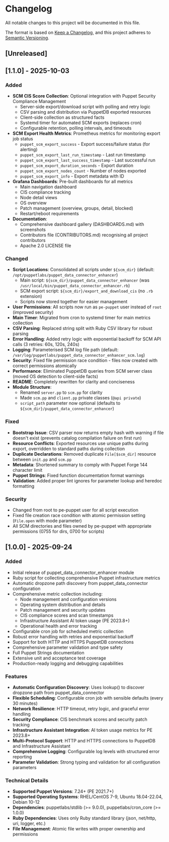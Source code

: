 # Changelog

All notable changes to this project will be documented in this file.

The format is based on [Keep a Changelog](https://keepachangelog.com/en/1.0.0/), and this project adheres to [Semantic Versioning](https://semver.org/spec/v2.0.0.html).

## [Unreleased]

## [1.1.0] - 2025-10-03

### Added

- **SCM CIS Score Collection**: Optional integration with Puppet Security Compliance Management
  - Server-side export/download script with polling and retry logic
  - CSV parsing and distribution via PuppetDB exported resources
  - Client-side collection as structured facts
  - Systemd timer for automated SCM exports (replaces cron)
  - Configurable retention, polling intervals, and timeouts
- **SCM Export Health Metrics**: Prometheus metrics for monitoring export job status
  - `puppet_scm_export_success` - Export success/failure status (for alerting)
  - `puppet_scm_export_last_run_timestamp` - Last run timestamp
  - `puppet_scm_export_last_success_timestamp` - Last successful run
  - `puppet_scm_export_duration_seconds` - Export duration
  - `puppet_scm_export_nodes_count` - Number of nodes exported
  - `puppet_scm_export_info` - Export metadata with ID
- **Grafana Dashboards**: Pre-built dashboards for all metrics
  - Main navigation dashboard
  - CIS compliance tracking
  - Node detail views
  - OS overview
  - Patch management (overview, groups, detail, blocked)
  - Restart/reboot requirements
- **Documentation**:
  - Comprehensive dashboard gallery (DASHBOARDS.md) with screenshots
  - Contributors file (CONTRIBUTORS.md) recognising all project contributors
  - Apache 2.0 LICENSE file

### Changed

- **Script Locations**: Consolidated all scripts under `${scm_dir}` (default: `/opt/puppetlabs/puppet_data_connector_enhancer`)
  - Main script: `${scm_dir}/puppet_data_connector_enhancer` (was `/usr/local/bin/puppet_data_connector_enhancer.rb`)
  - SCM export script: `${scm_dir}/export_and_download_cis` (no `.rb` extension)
  - Scripts now stored together for easier management
- **User Permissions**: All scripts now run as `pe-puppet` user instead of `root` (improved security)
- **Main Timer**: Migrated from cron to systemd timer for main metrics collection
- **CSV Parsing**: Replaced string split with Ruby CSV library for robust parsing
- **Error Handling**: Added retry logic with exponential backoff for SCM API calls (3 retries: 60s, 120s, 240s)
- **Logging**: Parameterised SCM log file path (default: `/var/log/puppetlabs/puppet_data_connector_enhancer_scm.log`)
- **Security**: Fixed file permission race condition - files now created with correct permissions atomically
- **Performance**: Eliminated PuppetDB queries from SCM server class (moved OS detection to client-side facts)
- **README**: Completely rewritten for clarity and conciseness
- **Module Structure**:
  - Renamed `server.pp` to `scm.pp` for clarity
  - Made `scm.pp` and `client.pp` private classes (`@api private`)
  - `script_path` parameter now optional (defaults to `${scm_dir}/puppet_data_connector_enhancer`)

### Fixed

- **Bootstrap Issue**: CSV parser now returns empty hash with warning if file doesn't exist (prevents catalog compilation failure on first run)
- **Resource Conflicts**: Exported resources use unique paths during export, overridden to standard paths during collection
- **Duplicate Declarations**: Removed duplicate `File[$scm_dir]` resource between `init.pp` and `scm.pp`
- **Metadata**: Shortened summary to comply with Puppet Forge 144 character limit
- **Puppet Strings**: Fixed function documentation format warnings
- **Validation**: Added proper lint ignores for parameter lookup and heredoc formatting

### Security

- Changed from root to pe-puppet user for all script execution
- Fixed file creation race condition with atomic permission setting (`File.open` with mode parameter)
- All SCM directories and files owned by pe-puppet with appropriate permissions (0755 for dirs, 0700 for scripts)

## [1.0.0] - 2025-09-24

### Added

- Initial release of puppet_data_connector_enhancer module
- Ruby script for collecting comprehensive Puppet infrastructure metrics
- Automatic dropzone path discovery from puppet_data_connector configuration
- Comprehensive metric collection including:
  - Node management and configuration versions
  - Operating system distribution and details
  - Patch management and security updates
  - CIS compliance scores and scan timestamps
  - Infrastructure Assistant AI token usage (PE 2023.8+)
  - Operational health and error tracking
- Configurable cron job for scheduled metric collection
- Robust error handling with retries and exponential backoff
- Support for both HTTP and HTTPS PuppetDB connections
- Comprehensive parameter validation and type safety
- Full Puppet Strings documentation
- Extensive unit and acceptance test coverage
- Production-ready logging and debugging capabilities

### Features

- **Automatic Configuration Discovery**: Uses lookup() to discover dropzone path from puppet_data_connector
- **Flexible Scheduling**: Configurable cron job with sensible defaults (every 30 minutes)
- **Network Resilience**: HTTP timeout, retry logic, and graceful error handling
- **Security Compliance**: CIS benchmark scores and security patch tracking
- **Infrastructure Assistant Integration**: AI token usage metrics for PE 2023.8+
- **Multi-Protocol Support**: HTTP and HTTPS connections to PuppetDB and Infrastructure Assistant
- **Comprehensive Logging**: Configurable log levels with structured error reporting
- **Parameter Validation**: Strong typing and validation for all configuration parameters

### Technical Details

- **Supported Puppet Versions**: 7.24+ (PE 2021.7+)
- **Supported Operating Systems**: RHEL/CentOS 7-9, Ubuntu 18.04-22.04, Debian 10-12
- **Dependencies**: puppetlabs/stdlib (>= 9.0.0), puppetlabs/cron_core (>= 1.0.0)
- **Ruby Dependencies**: Uses only Ruby standard library (json, net/http, uri, logger, etc.)
- **File Management**: Atomic file writes with proper ownership and permissions
